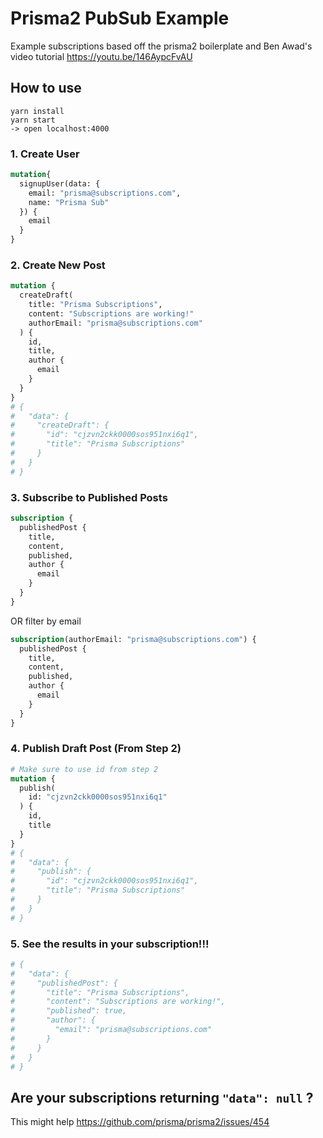 # Prisma2 PubSub Example

Example subscriptions based off the prisma2 boilerplate and Ben Awad's video tutorial https://youtu.be/146AypcFvAU

## How to use

```
yarn install
yarn start
-> open localhost:4000
```

### 1. Create User

```graphql
mutation{
  signupUser(data: {
    email: "prisma@subscriptions.com",
    name: "Prisma Sub"
  }) {
    email
  }
}
```

### 2. Create New Post

```graphql
mutation {
  createDraft(
    title: "Prisma Subscriptions", 
    content: "Subscriptions are working!"
    authorEmail: "prisma@subscriptions.com"
  ) {
    id,
    title,
    author {
      email
    }
  }
}
# {
#   "data": {
#     "createDraft": {
#       "id": "cjzvn2ckk0000sos951nxi6q1",
#       "title": "Prisma Subscriptions"
#     }
#   }
# }
```

### 3. Subscribe to Published Posts

```graphql
subscription {
  publishedPost {
    title,
    content,
    published,
    author {
      email
    }
  }
}
```

OR filter by email

```graphql
subscription(authorEmail: "prisma@subscriptions.com") {
  publishedPost {
    title,
    content,
    published,
    author {
      email
    }
  }
}
```

### 4. Publish Draft Post (From Step 2)

```graphql
# Make sure to use id from step 2
mutation {
  publish(
    id: "cjzvn2ckk0000sos951nxi6q1"
  ) {
    id,
    title
  }
}
# {
#   "data": {
#     "publish": {
#       "id": "cjzvn2ckk0000sos951nxi6q1",
#       "title": "Prisma Subscriptions"
#     }
#   }
# }
```

### 5. See the results in your subscription!!!

```graphql
# {
#   "data": {
#     "publishedPost": {
#       "title": "Prisma Subscriptions",
#       "content": "Subscriptions are working!",
#       "published": true,
#       "author": {
#         "email": "prisma@subscriptions.com"
#       }
#     }
#   }
# }
```

## Are your subscriptions returning `"data": null` ?
This might help https://github.com/prisma/prisma2/issues/454